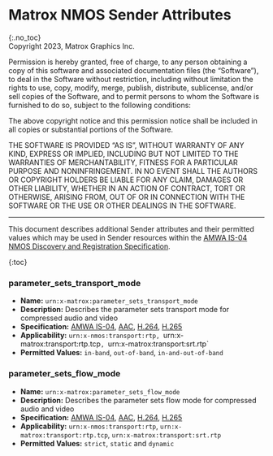 # Matrox NMOS Sender Attributes
{:.no_toc}  
Copyright 2023, Matrox Graphics Inc.

Permission is hereby granted, free of charge, to any person obtaining a copy of this software and associated documentation files (the “Software”), to deal in the Software without restriction, including without limitation the rights to use, copy, modify, merge, publish, distribute, sublicense, and/or sell copies of the Software, and to permit persons to whom the Software is furnished to do so, subject to the following conditions:

The above copyright notice and this permission notice shall be included in all copies or substantial portions of the Software.

THE SOFTWARE IS PROVIDED “AS IS”, WITHOUT WARRANTY OF ANY KIND, EXPRESS OR IMPLIED, INCLUDING BUT NOT LIMITED TO THE WARRANTIES OF MERCHANTABILITY, FITNESS FOR A PARTICULAR PURPOSE AND NONINFRINGEMENT. IN NO EVENT SHALL THE AUTHORS OR COPYRIGHT HOLDERS BE LIABLE FOR ANY CLAIM, DAMAGES OR OTHER LIABILITY, WHETHER IN AN ACTION OF CONTRACT, TORT OR OTHERWISE, ARISING FROM, OUT OF OR IN CONNECTION WITH THE SOFTWARE OR THE USE OR OTHER DEALINGS IN THE SOFTWARE.
  
---
  
This document describes additional Sender attributes and their permitted values which may be used in Sender resources within the [AMWA IS-04 NMOS Discovery and Registration Specification](https://specs.amwa.tv/is-04).

{:toc}

### parameter_sets_transport_mode
- **Name:** `urn:x-matrox:parameter_sets_transport_mode`
- **Description:** Describes the parameter sets transport mode for compressed audio and video
- **Specification:** [AMWA IS-04](https://specs.amwa.tv/IS-04/v1.3), [AAC](https://github.com/alabou/NMOS-MatroxOnly/blob/main/NMOS%20With%20AAC.md), [H.264](https://github.com/alabou/NMOS-MatroxOnly/blob/main/NMOS%20With%20H.264.md), [H.265](https://github.com/alabou/NMOS-MatroxOnly/blob/main/NMOS%20With%20H.265.md)
- **Applicability:** `urn:x-nmos:transport:rtp, `urn:x-matrox:transport:rtp.tcp`, `urn:x-matrox:transport:srt.rtp`
- **Permitted Values:** `in-band`, `out-of-band`, `in-and-out-of-band`

### parameter_sets_flow_mode
- **Name:** `urn:x-matrox:parameter_sets_flow_mode`
- **Description:** Describes the parameter sets flow mode for compressed audio and video
- **Specification:** [AMWA IS-04](https://specs.amwa.tv/IS-04/v1.3), [AAC](https://github.com/alabou/NMOS-MatroxOnly/blob/main/NMOS%20With%20AAC.md), [H.264](https://github.com/alabou/NMOS-MatroxOnly/blob/main/NMOS%20With%20H.264.md), [H.265](https://github.com/alabou/NMOS-MatroxOnly/blob/main/NMOS%20With%20H.265.md)
- **Applicability:** `urn:x-nmos:transport:rtp`, `urn:x-matrox:transport:rtp.tcp`, `urn:x-matrox:transport:srt.rtp`
- **Permitted Values:** `strict`, `static` and `dynamic`
